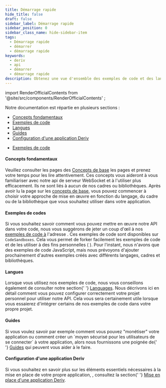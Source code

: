 ```yaml
---
title: Démarrage rapide
hide_title: false
draft: false
sidebar_label: Démarrage rapide
sidebar_position: 0
sidebar_class_name: hide-sidebar-item
tags:
  - Démarrage rapide
  - démarrer
  - démarrage rapide
keywords:
  - deriv
  - api
  - démarrer
  - démarrage rapide
description: Obtenez une vue d'ensemble des exemples de code et des langages disponibles pour l'API Deriv, et apprenez comment l'utiliser pour créer votre application de trading.
---
```


import RenderOfficialContents from '@site/src/components/RenderOfficialContents' ;

Notre documentation est répartie en plusieurs sections :

<RenderOfficialContents>
  <ul>
    <li>
      <a href='category/core-concepts'>Concepts fondamentaux</a>
    </li>
    <li>
      <a href='category/code-examples'>Exemples de code</a>
    </li>
    <li>
      <a href='category/languages'>Langues</a>
    </li>
    <li>
      <a href='category/guides'>Guides</a>
    </li>
    <li>
      <a href='setting-up-a-deriv-application'>Configuration d'une application Deriv</a>
    </li>
  </ul>
  <ul>
    <li>
      <a href='category/code-examples'>Exemples de code</a>
    </li>
  </ul>
</RenderOfficialContents>

<RenderOfficialContents>
  <h4>Concepts fondamentaux</h4>
</RenderOfficialContents>

<RenderOfficialContents>
    Veuillez consulter les pages des <a href='category/core-concepts'>Concepts de base</a> les pages et prenez votre temps pour les lire attentivement. Ces concepts vous aideront à vous familiariser avec notre api de serveur WebSocket
    et à l'utiliser plus efficacement. Ils ne sont liés à aucun de nos cadres ou bibliothèques.
</RenderOfficialContents>

<RenderOfficialContents>
    Après avoir lu la page sur les <a href='/docs/category/core-concepts'>concepts de base</a>, vous pouvez
    commencer à choisir votre approche de mise en œuvre en fonction du langage, du cadre ou de la bibliothèque que vous souhaitez
    utiliser dans votre application.
</RenderOfficialContents>

<h4>Exemples de codes</h4>

Si vous souhaitez savoir comment vous pouvez mettre en œuvre notre API dans votre code, nous vous suggérons de jeter un coup d'œil à nos <a href='/docs/category/code-examples'>exemples de code à</a> l'adresse
. Ces exemples de code sont disponibles sur
`CodeSandboxes`. Cela vous permet de forker facilement les exemples de code et de les utiliser à des fins personnelles (
). Pour l'instant, nous n'avons que des exemples de code JavaScript, mais nous prévoyons d'ajouter prochainement d'autres exemples
créés avec différents langages, cadres et bibliothèques.

<RenderOfficialContents>
  <h4>Langues</h4>
</RenderOfficialContents>

<RenderOfficialContents>
    Lorsque vous utilisez nos exemples de code, nous vous conseillons également de consulter notre section{' '}
    <a href='/docs/category/languages'>Languages</a>. Nous décrivons ici en détail comment vous
    pouvez configurer correctement votre projet personnel pour utiliser notre API. Cela vous sera certainement utile
    lorsque vous essaierez d'intégrer certains de nos exemples de code dans votre propre projet.
</RenderOfficialContents>

<RenderOfficialContents>
  <h4>Guides</h4>
</RenderOfficialContents>

<RenderOfficialContents>
    Si vous voulez savoir par exemple comment vous pouvez "monétiser" votre application ou comment créer un
    `moyen sécurisé pour les utilisateurs de se connecter` à votre application, alors nous fournissons une poignée de{' '}
    <a href='/docs/category/guides'>Guides</a> qui peuvent vous aider à le faire.
</RenderOfficialContents>

<RenderOfficialContents>
  <h4>Configuration d'une application Deriv</h4>
</RenderOfficialContents>

<RenderOfficialContents>
    Si vous souhaitez en savoir plus sur les éléments essentiels nécessaires à la mise en place de votre propre application,
    , consultez la section{' '}
    <a href='/docs/setting-up-a-deriv-application'>Mise en place d'une application Deriv</a>.
</RenderOfficialContents>
